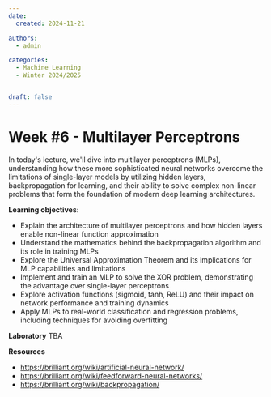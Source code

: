 ```yaml
---
date:
  created: 2024-11-21

authors:
  - admin

categories:
  - Machine Learning
  - Winter 2024/2025


draft: false
---
```


# Week #6 - Multilayer Perceptrons

In today's lecture, we'll dive into multilayer perceptrons (MLPs), understanding how these more sophisticated neural networks overcome the limitations of single-layer models by utilizing hidden layers, backpropagation for learning, and their ability to solve complex non-linear problems that form the foundation of modern deep learning architectures.

<!-- more -->

**Learning objectives:**
- Explain the architecture of multilayer perceptrons and how hidden layers enable non-linear function approximation
- Understand the mathematics behind the backpropagation algorithm and its role in training MLPs
- Explore the Universal Approximation Theorem and its implications for MLP capabilities and limitations
- Implement and train an MLP to solve the XOR problem, demonstrating the advantage over single-layer perceptrons
- Explore activation functions (sigmoid, tanh, ReLU) and their impact on network performance and training dynamics
- Apply MLPs to real-world classification and regression problems, including techniques for avoiding overfitting

**Laboratory**
TBA

**Resources**
- https://brilliant.org/wiki/artificial-neural-network/
- https://brilliant.org/wiki/feedforward-neural-networks/
- https://brilliant.org/wiki/backpropagation/